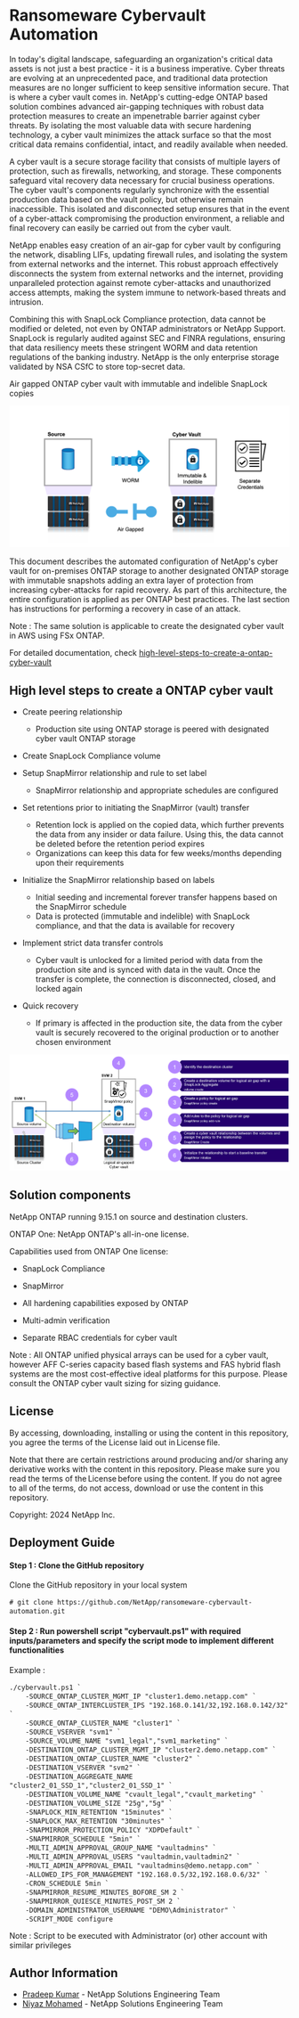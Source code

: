 # Ransomeware Cybervault Automation

In today's digital landscape, safeguarding an organization's critical data assets is not just a best practice - it is a business imperative. Cyber threats are evolving at an unprecedented pace, and traditional data protection measures are no longer sufficient to keep sensitive information secure. That is where a cyber vault comes in. NetApp's cutting-edge ONTAP based solution combines advanced air-gapping techniques with robust data protection measures to create an impenetrable barrier against cyber threats. By isolating the most valuable data with secure hardening technology, a cyber vault minimizes the attack surface so that the most critical data remains confidential, intact, and readily available when needed.

A cyber vault is a secure storage facility that consists of multiple layers of protection, such as firewalls, networking, and storage. These components safeguard vital recovery data necessary for crucial business operations. The cyber vault's components regularly synchronize with the essential production data based on the vault policy, but otherwise remain inaccessible. This isolated and disconnected setup ensures that in the event of a cyber-attack compromising the production environment, a reliable and final recovery can easily be carried out from the cyber vault.

NetApp enables easy creation of an air-gap for cyber vault by configuring the network, disabling LIFs, updating firewall rules, and isolating the system from external networks and the internet. This robust approach effectively disconnects the system from external networks and the internet, providing unparalleled protection against remote cyber-attacks and unauthorized access attempts, making the system immune to network-based threats and intrusion.

Combining this with SnapLock Compliance protection, data cannot be modified or deleted, not even by ONTAP administrators or NetApp Support. SnapLock is regularly audited against SEC and FINRA regulations, ensuring that data resiliency meets these stringent WORM and data retention regulations of the banking industry. NetApp is the only enterprise storage validated by NSA CSfC to store top-secret data.

Air gapped ONTAP cyber vault with immutable and indelible SnapLock copies

![architecture-1](./assets/architecture-1.png)

This document describes the automated configuration of NetApp's cyber vault for on-premises ONTAP storage to another designated ONTAP storage with immutable snapshots adding an extra layer of protection from increasing cyber-attacks for rapid recovery. As part of this architecture, the entire configuration is applied as per ONTAP best practices. The last section has instructions for performing a recovery in case of an attack.

Note : The same solution is applicable to create the designated cyber vault in AWS using FSx ONTAP.

For detailed documentation, check [high-level-steps-to-create-a-ontap-cyber-vault](https://docs.netapp.com/us-en/netapp-solutions/cyber-vault/ontap-cyber-vault-powershell-overview.html#high-level-steps-to-create-a-ontap-cyber-vault)

## High level steps to create a ONTAP cyber vault
- Create peering relationship
    - Production site using ONTAP storage is peered with designated cyber vault ONTAP storage

- Create SnapLock Compliance volume

- Setup SnapMirror relationship and rule to set label
    - SnapMirror relationship and appropriate schedules are configured

- Set retentions prior to initiating the SnapMirror (vault) transfer
    - Retention lock is applied on the copied data, which further prevents the data from any insider or data failure. Using this, the data cannot be deleted before the retention period expires
    - Organizations can keep this data for few weeks/months depending upon their requirements

-   Initialize the SnapMirror relationship based on labels
    - Initial seeding and incremental forever transfer happens based on the SnapMirror schedule
    - Data is protected (immutable and indelible) with SnapLock compliance, and that the data is available for recovery

-   Implement strict data transfer controls
    -   Cyber vault is unlocked for a limited period with data from the production site and is synced with data in the vault. Once the transfer is complete, the connection is disconnected, closed, and locked again

- Quick recovery
    - If primary is affected in the production site, the data from the cyber vault is securely recovered to the original production or to another chosen environment

![architecture-2](./assets/architecture-2.png)

## Solution components
NetApp ONTAP running 9.15.1 on source and destination clusters.

ONTAP One: NetApp ONTAP's all-in-one license.

Capabilities used from ONTAP One license:

- SnapLock Compliance

- SnapMirror

- All hardening capabilities exposed by ONTAP

- Multi-admin verification

- Separate RBAC credentials for cyber vault

Note : All ONTAP unified physical arrays can be used for a cyber vault, however AFF C-series capacity based flash systems and FAS hybrid flash systems are the most cost-effective ideal platforms for this purpose. Please consult the ONTAP cyber vault sizing for sizing guidance.

## License
By accessing, downloading, installing or using the content in this repository, you agree the terms of the License laid out in License file.

Note that there are certain restrictions around producing and/or sharing any derivative works with the content in this repository. Please make sure you read the terms of the License before using the content. If you do not agree to all of the terms, do not access, download or use the content in this repository.

Copyright: 2024 NetApp Inc.

## Deployment Guide
#### Step 1 : Clone the GitHub repository
Clone the GitHub repository in your local system
```
# git clone https://github.com/NetApp/ransomeware-cybervault-automation.git
```

#### Step 2 : Run powershell script "cybervault.ps1" with required inputs/parameters and specify the script mode to implement different functionalities
Example :
```
./cybervault.ps1 `
    -SOURCE_ONTAP_CLUSTER_MGMT_IP "cluster1.demo.netapp.com" `
    -SOURCE_ONTAP_INTERCLUSTER_IPS "192.168.0.141/32,192.168.0.142/32" `
    -SOURCE_ONTAP_CLUSTER_NAME "cluster1" `
    -SOURCE_VSERVER "svm1" `
    -SOURCE_VOLUME_NAME "svm1_legal","svm1_marketing" `
    -DESTINATION_ONTAP_CLUSTER_MGMT_IP "cluster2.demo.netapp.com" `
    -DESTINATION_ONTAP_CLUSTER_NAME "cluster2" `
    -DESTINATION_VSERVER "svm2" `
    -DESTINATION_AGGREGATE_NAME "cluster2_01_SSD_1","cluster2_01_SSD_1" `
    -DESTINATION_VOLUME_NAME "cvault_legal","cvault_marketing" `
    -DESTINATION_VOLUME_SIZE "25g","5g" `
    -SNAPLOCK_MIN_RETENTION "15minutes" `
    -SNAPLOCK_MAX_RETENTION "30minutes" `
    -SNAPMIRROR_PROTECTION_POLICY "XDPDefault" `
    -SNAPMIRROR_SCHEDULE "5min" `
    -MULTI_ADMIN_APPROVAL_GROUP_NAME "vaultadmins" `
    -MULTI_ADMIN_APPROVAL_USERS "vaultadmin,vaultadmin2" `
    -MULTI_ADMIN_APPROVAL_EMAIL "vaultadmins@demo.netapp.com" `
    -ALLOWED_IPS_FOR_MANAGEMENT "192.168.0.5/32,192.168.0.6/32" `
    -CRON_SCHEDULE 5min `
    -SNAPMIRROR_RESUME_MINUTES_BOFORE_SM 2 `
    -SNAPMIRROR_QUIESCE_MINUTES_POST_SM 2 `
    -DOMAIN_ADMINISTRATOR_USERNAME "DEMO\Administrator" `
    -SCRIPT_MODE configure
```
Note : Script to be executed with Administrator (or) other account with similar privileges

## Author Information

- [Pradeep Kumar](mailto:pradeep.kumar@netapp.com) - NetApp Solutions Engineering Team
- [Niyaz Mohamed](mailto:niyaz.mohamed@netapp.com) - NetApp Solutions Engineering Team
